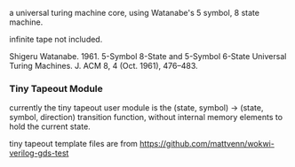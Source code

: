 a universal turing machine core, using Watanabe's 5 symbol, 8 state machine.

infinite tape not included.

Shigeru Watanabe. 1961. 5-Symbol 8-State and 5-Symbol 6-State Universal Turing Machines. J. ACM 8, 4 (Oct. 1961), 476–483.

### Tiny Tapeout Module

currently the tiny tapeout user module is the (state, symbol) -> (state, symbol, direction)
transition function, without internal memory elements to hold the current
state.

tiny tapeout template files are from https://github.com/mattvenn/wokwi-verilog-gds-test
